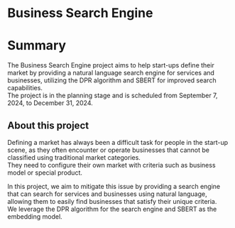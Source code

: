 # Business Search Engine

# Summary
The Business Search Engine project aims to help start-ups define their market by providing a natural language search engine for services and businesses, utilizing the DPR algorithm and SBERT for improved search capabilities. <br>
The project is in the planning stage and is scheduled from September 7, 2024, to December 31, 2024.

## About this project

Defining a market has always been a difficult task for people in the start-up scene, as they often encounter or operate businesses that cannot be classified using traditional market categories. <br>
They need to configure their own market with criteria such as business model or special product.

In this project, we aim to mitigate this issue by providing a search engine that can search for services and businesses using natural language, allowing them to easily find businesses that satisfy their unique criteria. <br>
We leverage the DPR algorithm for the search engine and SBERT as the embedding model.
